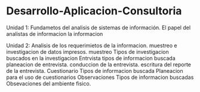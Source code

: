 # Desarrollo-Aplicacion-Consultoria
Unidad 1: Fundametos del analisis de sistemas de información. El papel del analistas de informacion la informacion

Unidad 2: Analisis de los requerimietos de la informacion.
muestreo e investigacion de datos impresos. 
muestreo Tipos de investigacion buscados en la investigacion Entrvista tipos de informacion buscada planeacion de entrevista. 
conduccion de la entrevista. 
escritura del reporte de la entrevista. Cuestionario Tipos de informacion buscada Planeacion para el uso de cuestionarios Observaciones Tipos de informacion buscadas Obsevaciones del ambiente fisico.
